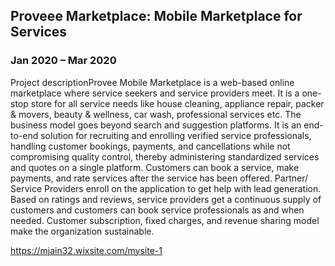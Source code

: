 ## Proveee Marketplace: Mobile Marketplace for Services
### Jan 2020 – Mar 2020

Project descriptionProvee Mobile Marketplace is a web-based online marketplace where service seekers and service providers meet. 
It is a one-stop store for all service needs like house cleaning, appliance repair, packer & movers, beauty & wellness, car wash,
professional services etc. The business model goes beyond search and suggestion platforms. It is an end-to-end solution for recruiting 
and enrolling verified service professionals, handling customer bookings, payments, and cancellations while not compromising quality control, 
thereby administering standardized services and quotes on a single platform. Customers can book a service, make payments, and rate services 
after the service has been offered. Partner/ Service Providers enroll on the application to get help with lead generation. Based on ratings 
and reviews, service providers get a continuous supply of customers and customers can book service professionals as and when needed. Customer 
subscription, fixed charges, and revenue sharing model make the organization sustainable.

https://mjain32.wixsite.com/mysite-1
